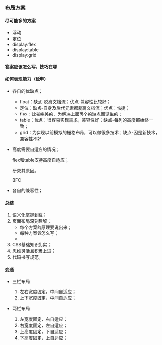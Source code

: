 ### 布局方案

#### 尽可能多的方案

- 浮动
- 定位
- display:flex
- display:table
- display:grid

#### 答案应该怎么写，技巧在哪

#### 如何表现能力（延申）

- 各自的优缺点；
    - float：缺点-脱离文档流；优点-兼容性比较好；
    - 定位：缺点-自身及后代元素都脱离文档流；优点：快捷；
    - flex：比较完美的，为解决上面两个的缺点而诞生的；
    - table：优点：很容易实现需求，兼容性好；缺点-每列的高度都始终一致；
    - grid：为实现以前模拟的栅格布局，可以做很多技术；缺点-因是新技术，兼容性不好
- 高度需要自适应的情况；

    flex和table支持高度自适应；

    研究其原因。

    BFC

- 各自的兼容性；

#### 总结

1. 语义化掌握到位；
2. 页面布局深刻理解；
    - 每个方案的原理要说出来；
    - 每种方案该怎么写；
    - 
3. CSS基础知识扎实；
4. 思维灵活且积极上进；
5. 代码书写规范。

#### 变通

- 三栏布局
    1. 左右宽度固定，中间自适应；
    2. 上下宽度固定，中间自适应；

- 两栏布局
    1. 左宽度固定，右自适应；
    2. 右宽度固定，左自适应；
    3. 上高度固定，下自适应；
    4. 下高度固定，上自适应；